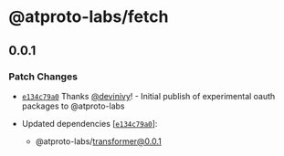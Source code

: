 # @atproto-labs/fetch

## 0.0.1

### Patch Changes

- [`e134c79a0`](https://github.com/bluesky-social/atproto/commit/e134c79a0ffb000b2cb36437815673fa6bda664b) Thanks [@devinivy](https://github.com/devinivy)! - Initial publish of experimental oauth packages to @atproto-labs

- Updated dependencies [[`e134c79a0`](https://github.com/bluesky-social/atproto/commit/e134c79a0ffb000b2cb36437815673fa6bda664b)]:
  - @atproto-labs/transformer@0.0.1
